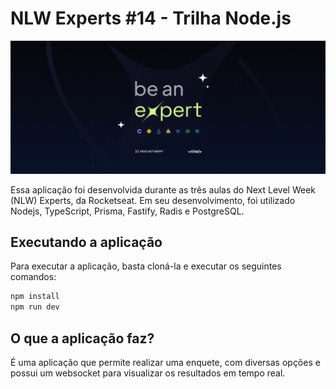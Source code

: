 # NLW Experts #14 - Trilha Node.js

![](./public/banner.png)

Essa aplicação foi desenvolvida durante as três aulas do Next Level Week (NLW) Experts, da Rocketseat. Em seu desenvolvimento, foi utilizado Nodejs, TypeScript, Prisma, Fastify, Radis e PostgreSQL.

## Executando a aplicação
Para executar a aplicação, basta cloná-la e executar os seguintes comandos:

```sh
npm install
npm run dev
```

## O que a aplicação faz?
É uma aplicação que permite realizar uma enquete, com diversas opções e possui um websocket para visualizar os resultados em tempo real.
